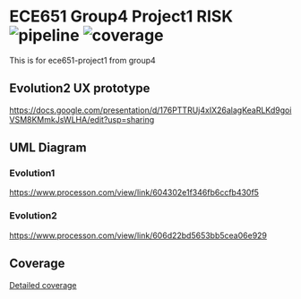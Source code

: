 ECE651 Group4 Project1 RISK
![pipeline](https://gitlab.oit.duke.edu/xs75/ece651-group4-project1/badges/master/pipeline.svg)
![coverage](https://gitlab.oit.duke.edu/xs75/ece651-group4-project1/badges/master/coverage.svg?job=test)
======================================
This is for ece651-project1 from group4

## Evolution2 UX prototype
https://docs.google.com/presentation/d/176PTTRUj4xIX26alagKeaRLKd9goiVSM8KMmkJsWLHA/edit?usp=sharing

## UML Diagram
### Evolution1
https://www.processon.com/view/link/604302e1f346fb6ccfb430f5

### Evolution2
https://www.processon.com/view/link/606d22bd5653bb5cea06e929

## Coverage
[Detailed coverage](https://xs75.pages.oit.duke.edu/ece651-group4-project1/dashboard.html)
